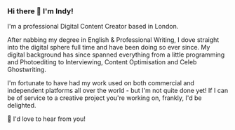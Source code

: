### Hi there 👋 I'm Indy! 

I'm a professional Digital Content Creator based in London. 

After nabbing my degree in English & Professional Writing, I dove straight into the digital sphere full time and have been doing so ever since. My digital background has since spanned everything from a little programming and Photoediting to Interviewing, Content Optimisation and Celeb Ghostwriting. 

I'm fortunate to have had my work used on both commercial and independent platforms all over the world - but I'm not quite done yet! If I can be of service to a creative project you're working on, frankly, I'd be delighted.

💬 I'd love to hear from you!
